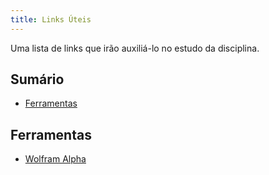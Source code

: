 ```yaml
---
title: Links Úteis
---
```


Uma lista de links que irão auxiliá-lo no estudo da disciplina.

## Sumário
- [Ferramentas](#ferramentas)

## Ferramentas

- [Wolfram Alpha](http://www.wolframalpha.com/)